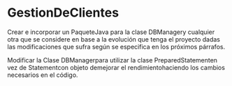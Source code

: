 # GestionDeClientes
Crear  e  incorporar  un PaqueteJava para la clase DBManagery  cualquier  otra  que  se considere en base a la evolución que tenga el proyecto dadas las modificaciones que sufra según se especifica en los próximos párrafos.

Modificar la Clase DBManagerpara utilizar la clase PreparedStatementen vez de Statementcon  objeto  demejorar  el  rendimientohaciendo  los  cambios  necesarios en el código.

